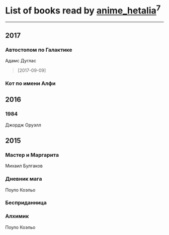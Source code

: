 # List of books read by [anime_hetalia](http://vk.com/id137961387)<sup>7</sup>
---

## 2017

### Автостопом по Галактике
Адамс Дуглас
> [2017-09-09] 


### Кот по имени Алфи



## 2016

### 1984
Джордж Оруэлл



## 2015

### Мастер и Маргарита
Михаил Булгаков


### Дневник мага
Поуло Коэльо


### Бесприданница


### Алхимик
Поуло Коэльо



